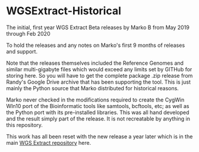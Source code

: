 # WGSExtract-Historical
The initial, first year WGS Extract Beta releases by Marko B from May 2019 through Feb 2020

To hold the releases and any notes on Marko's first 9 months of releases and support. 

Note that the releases themselves included the Reference Genomes and similar multi-gigabyte files which would exceed any limits set by GITHub for storing here.  So you will have to get the complete package .zip release from Randy's Google Drive archive that has been supporting the tool. This is just mainly the Python source that Marko distributed for historical reasons. 

Marko never checked in the modifications required to create the CygWin WIn10 port of the Bioinformatic tools like samtools, bcftools, etc; as well as the Python port with its pre-installed libraries. This was all hand developed and the result simply part of the release.  It is not recreatable by anything in this repository.  

This work has all been reset with the new release a year later which is in the main [WGS Extract repository](https://WGSExtract.github.com/WGSExtract/ "WGS Extract") here.
